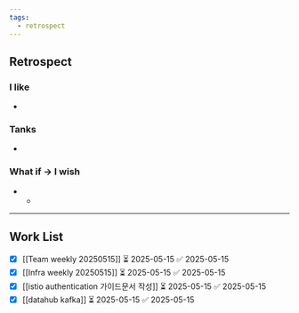 ```yaml
---
tags:
  - retrospect
---
```


## Retrospect
### I like
- 
### Tanks
- 
### What if -> I wish
- 
	- 
---
## Work List
- [x] [[Team weekly 20250515]] ⏳ 2025-05-15 ✅ 2025-05-15
- [x] [[Infra weekly 20250515]] ⏳ 2025-05-15 ✅ 2025-05-15
- [x] [[istio authentication 가이드문서 작성]] ⏳ 2025-05-15 ✅ 2025-05-15
- [x] [[datahub kafka]] ⏳ 2025-05-15 ✅ 2025-05-15